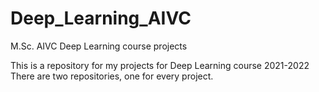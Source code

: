 # Deep_Learning_AIVC
M.Sc. AIVC Deep Learning course projects

This is a repository for my projects for Deep Learning course 2021-2022
There are two repositories, one for every project.

